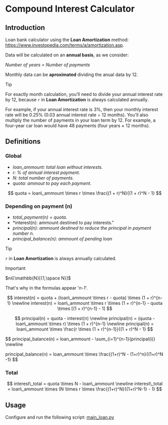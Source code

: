 # Compound Interest Calculator

## Introduction
Loan bank calculator using the **Loan Amortization** method: https://www.investopedia.com/terms/a/amortization.asp.

Data will be calculated on an **annual basis**, as we consider:

*Number of years = Number of payments*

Monthly data can be **aproximated** dividing the anual data by 12.

> [!TIP]
> For exactly month calculation, you’ll need to divide your annual interest rate by 12, because `r` in **Loan Amortization** is always calculated annually.
>
>For example, if your annual interest rate is 3%, then your monthly interest rate will be 0.25% (0.03 annual interest rate ÷ 12 months). You'll also multiply the number of payments in your loan term by 12. For example, a four-year car loan would have 48 payments (four years × 12 months).

## Definitions
### Global
- *loan_ammount: total loan without interests.*
- *r: % of annual interest payment.*
- *N: total number of payments.*
- *quota: ammout to pay each payment.*

$$
quota = loan\_ammount \times r \times \frac{(1 + r)^N}{(1 + r)^N - 1}
$$

### Depending on payment (n)
- *total_payment(n) = quota.*
- *interest(n): ammount destined to pay interests."
- *principal(n): ammount destined to reduce the principal in payment number n.*
- *principal_balance(n): ammount of pending loan*

> [!TIP]
> `r` in **Loan Amortization** is always annually calculated.

> [!IMPORTANT]
> $n∈\mathbb{N}[{1,\space N}]$
>
> That's why in the formulas appear '*n-1*'.

$$
interest(n) = quota + (loan\_ammount \times r - quota) \times (1 + r)^{n-1}
\newline
interest(n) = loan\_ammount \times r \times (1 + r)^{n-1} - quota \times [(1 + r)^{n-1} - 1]
$$

$$ principal(n) = quota - interest(n)
\newline
principal(n) = (quota - loan\_ammount \times r) \times (1 + r)^{n-1}
\newline
principal(n) = loan\_ammount \times \frac{r \times (1 + r)^{n-1}}{(1 + r)^N - 1}
$$

$$
principal\_balance(n) = loan\_ammount - \sum_{i=1}^{n-1}{principal(i)}
\newline

principal\_balance(n) = loan\_ammount \times \frac{(1+r)^N - (1+r)^n}{(1+r)^N -1}
$$

### Total
$$
interest\_total = quota \times N - loan\_ammount
\newline
interest\_total = loan\_ammount \times (N \times r \times \frac{(1+r)^N}{(1+r)^N-1} - 1)
$$

## Usage
Configure and run the following script: [main_loan.py](main_loan.py)
